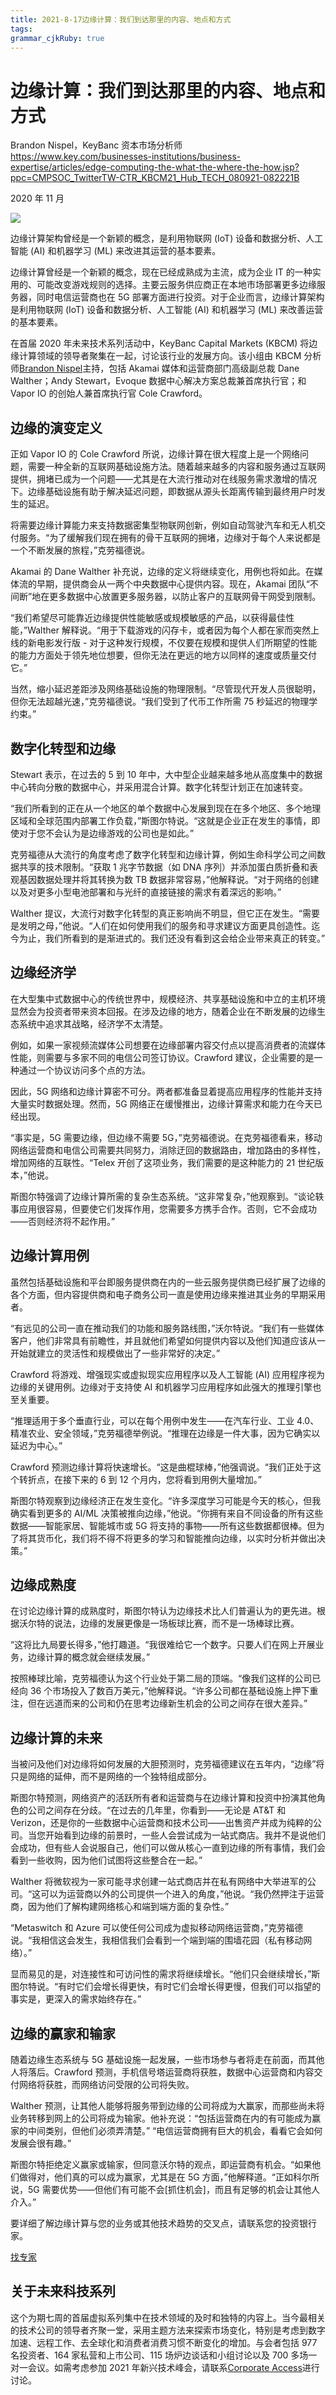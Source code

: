 ```yaml
---
title: 2021-8-17边缘计算：我们到达那里的内容、地点和方式
tags: 
grammar_cjkRuby: true
---
```



# 边缘计算：我们到达那里的内容、地点和方式

Brandon Nispel，KeyBanc 资本市场分析师
https://www.key.com/businesses-institutions/business-expertise/articles/edge-computing-the-what-the-where-the-how.jsp?ppc=CMPSOC_TwitterTW-CTR_KBCM21_Hub_TECH_080921-082221B

2020 年 11 月

![](https://www.key.com/kco/images/edge_computing_1000x480.jpg)

边缘计算架构曾经是一个新颖的概念，是利用物联网 (IoT) 设备和数据分析、人工智能 (AI) 和机器学习 (ML) 来改进其运营的基本要素。

边缘计算曾经是一个新颖的概念，现在已经成熟成为主流，成为企业 IT 的一种实用的、可能改变游戏规则的选择。主要云服务供应商正在本地市场部署更多边缘服务器，同时电信运营商也在 5G 部署方面进行投资。对于企业而言，边缘计算架构是利用物联网 (IoT) 设备和数据分析、人工智能 (AI) 和机器学习 (ML) 来改善运营的基本要素。

在首届 2020 年未来技术系列活动中，KeyBanc Capital Markets (KBCM) 将边缘计算领域的领导者聚集在一起，讨论该行业的发展方向。该小组由 KBCM 分析师[Brandon Nispel](mailto:bnispel@key.com)主持，包括 Akamai 媒体和运营商部门高级副总裁 Dane Walther；Andy Stewart，Evoque 数据中心解决方案总裁兼首席执行官；和 Vapor IO 的创始人兼首席执行官 Cole Crawford。

## 边缘的演变定义

正如 Vapor IO 的 Cole Crawford 所说，边缘计算在很大程度上是一个网络问题，需要一种全新的互联网基础设施方法。随着越来越多的内容和服务通过互联网提供，拥堵已成为一个问题——尤其是在大流行推动对在线服务需求激增的情况下。边缘基础设施有助于解决延迟问题，即数据从源头长距离传输到最终用户时发生的延迟。

将需要边缘计算能力来支持数据密集型物联网创新，例如自动驾驶汽车和无人机交付服务。“为了缓解我们现在拥有的骨干互联网的拥堵，边缘对于每个人来说都是一个不断发展的旅程，”克劳福德说。

Akamai 的 Dane Walther 补充说，边缘的定义将继续变化，用例也将如此。在媒体流的早期，提供商会从一两个中央数据中心提供内容。现在，Akamai 团队“不间断”地在更多数据中心放置更多服务器，以防止客户的互联网骨干网受到限制。

“我们希望尽可能靠近边缘提供性能敏感或规模敏感的产品，以获得最佳性能，”Walther 解释说。“用于下载游戏的闪存卡，或者因为每个人都在家而突然上线的新电影发行版 - 对于这种发行规模，不仅要在规模和提供人们所期望的性能的能力方面处于领先地位想要，但你无法在更远的地方以同样的速度或质量交付它。”

当然，缩小延迟差距涉及网络基础设施的物理限制。“尽管现代开发人员很聪明，但你无法超越光速，”克劳福德说。“我们受到了代币工作所需 75 秒延迟的物理学约束。”

## 数字化转型和边缘

Stewart 表示，在过去的 5 到 10 年中，大中型企业越来越多地从高度集中的数据中心转向分散的数据中心，并采用混合计算。数字化转型计划正在加速转变。

“我们所看到的正在从一个地区的单个数据中心发展到现在在多个地区、多个地理区域和全球范围内部署工作负载，”斯图尔特说。“这就是企业正在发生的事情，即使对于您不会认为是边缘游戏的公司也是如此。”

克劳福德从大流行的角度考虑了数字化转型和边缘计算，例如生命科学公司之间数据共享的技术限制。“获取 1 兆字节数据（如 DNA 序列）并添加蛋白质折叠和表观基因数据处理并将其转换为数 TB 数据非常容易，”他解释说。“对于网络的创建以及对更多小型电池部署和与光纤的直接链接的需求有​​着深远的影响。”

Walther 提议，大流行对数字化转型的真正影响尚不明显，但它正在发生。“需要是发明之母，”他说。“人们在如何使用我们的服务和寻求建议方面更具创造性。迄今为止，我们所看到的是渐进式的。我们还没有看到这会给企业带来真正的转变。”

## 边缘经济学

在大型集中式数据中心的传统世界中，规模经济、共享基础设施和中立的主机环境显然会为投资者带来资本回报。在涉及边缘的地方，随着企业在不断发展的边缘生态系统中追求其战略，经济学不太清楚。

例如，如果一家视频流媒体公司想要在边缘部署内容交付点以提高消费者的流媒体性能，则需要与多家不同的电信公司签订协议。Crawford 建议，企业需要的是一种通过一个协议访问多个点的方法。

因此，5G 网络和边缘计算密不可分。两者都准备显着提高应用程序的性能并支持大量实时数据处理。然而，5G 网络正在缓慢推出，边缘计算需求和能力在今天已经出现。

“事实是，5G 需要边缘，但边缘不需要 5G，”克劳福德说。在克劳福德看来，移动网络运营商和电信公司需要共同努力，消除迂回的数据路由，增加路由的多样性，增加网络的互联性。“Telex 开创了这项业务，我们需要的是这种能力的 21 世纪版本，”他说。

斯图尔特强调了边缘计算所需的复杂生态系统。“这非常复杂，”他观察到。“谈论轶事应用很容易，但要使它们发挥作用，您需要多方携手合作。否则，它不会成功——否则经济将不起作用。”

## 边缘计算用例

虽然包括基础设施和平台即服务提供商在内的一些云服务提供商已经扩展了边缘的各个方面，但内容提供商和电子商务公司一直是使用边缘来推进其业务的早期采用者。

“有远见的公司一直在推动我们的功能和服务路线图，”沃尔特说。“我们有一些媒体客户，他们非常具有前瞻性，并且就他们希望如何提供内容以及他们知道应该从一开始就建立的灵活性和规模做出了一些非常好的决定。”

Crawford 将游戏、增强现实或虚拟现实应用程序以及人工智能 (AI) 应用程序视为边缘的关键用例。边缘对于支持使 AI 和机器学习应用程序如此强大的推理引擎也至关重要。

“推理适用于多个垂直行业，可以在每个用例中发生——在汽车行业、工业 4.0、精准农业、安全领域，”克劳福德举例说。“推理在边缘是一件大事，因为它确实以延迟为中心。”

Crawford 预测边缘计算将快速增长。“这是曲棍球棒，”他强调说。“我们正处于这个转折点，在接下来的 6 到 12 个月内，您将看到用例大量增加。”

斯图尔特观察到边缘经济正在发生变化。“许多深度学习可能是今天的核心，但我确实看到更多的 AI/ML 决策被推向边缘，”他说。“你拥有来自不同设备的所有这些数据——智能家居、智能城市或 5G 将支持的事物——所有这些数据都很棒。但为了将其货币化，我们将不得不将更多的学习和智能推向边缘，以实时分析并做出决策。”

## 边缘成熟度

在讨论边缘计算的成熟度时，斯图尔特认为边缘技术比人们普遍认为的更先进。根据沃尔特的说法，边缘的发展更像是一场板球比赛，而不是一场棒球比赛。

“这将比九局要长得多，”他打趣道。“我很难给它一个数字。只要人们在网上开展业务，边缘计算的概念就会继续发展。”

按照棒球比喻，克劳福德认为这个行业处于第二局的顶端。“像我们这样的公司已经向 36 个市场投入了数百万美元，”他解释说。“许多公司都在基础设施上押下重注，但在远道而来的公司和仍在思考边缘新生机会的公司之间存在很大差异。”

## 边缘计算的未来

当被问及他们对边缘将如何发展的大胆预测时，克劳福德建议在五年内，“边缘”将只是网络的延伸，而不是网络的一个独特组成部分。

斯图尔特预测，网络资产的活跃所有者和运营商与在边缘计算和投资中扮演其他角色的公司之间存在分歧。“在过去的几年里，你看到——无论是 AT&T 和 Verizon，还是你的一些数据中心运营商和技术公司——出售资产并成为纯粹的公司。当您开始看到边缘的前景时，一些人会尝试成为一站式商店。我并不是说他们会成功，但有些人会说服自己，他们可以做从核心一直到边缘的所有事情，我们会看到一些收购，因为他们试图将这些整合在一起。”

Walther 将微软视为一家可能寻求创建一站式商店并在私有网络中大举进军的公司。“这可以为运营商以外的公司提供一个进入的角度，”他说。“我仍然押注于运营商，因为他们了解构建网络核心和端到端方面的复杂性。”

“Metaswitch 和 Azure 可以使任何公司成为虚拟移动网络运营商，”克劳福德说。“我相信这会发生，我相信我们会看到一个端到端的围墙花园（私有移动网络）。”

显而易见的是，对连接性和可访问性的需求将继续增长。“他们只会继续增长，”斯图尔特说。“有时它们会增长得更快，有时它们会增长得更慢，但我们可以指望的事实是，更深入的需求始终存在。”

## 边缘的赢家和输家

随着边缘生态系统与 5G 基础设施一起发展，一些市场参与者将走在前面，而其他人将落后。Crawford 预测，手机信号塔运营商将获胜，数据中心运营商和内容交付网络将获胜，而网络访问受限的公司将失败。

Walther 预测，让其他人能够将服务带到边缘的公司将成为大赢家，而那些尚未将业务转移到网上的公司将成为输家。他补充说：“包括运营商在内的有可能成为赢家的中间类别，但他们必须弄清楚。” “电信运营商拥有巨大的机会，看看它会如何发展会很有趣。”

斯图尔特拒绝定义赢家或输家，但同意沃尔特的观点，即运营商有机会。“如果他们做得对，他们真的可以成为赢家，尤其是在 5G 方面，”他解释道。“正如科尔所说，5G 需要优势——但他们有可能不会[抓住机会]，而且有足够的机会让其他人介入。”

要详细了解边缘计算与您的业务或其他技术趋势的交叉点，请联系您的投资银行家。

[找专家](https://www.key.com/businesses-institutions/find-an-expert/experts-technology.jsp)

## 关于未来科技系列

这个为期七周的首届虚拟系列集中在技术领域的及时和独特的内容上。当今最相关的技术公司的领导者齐聚一堂，采用主题方法来探索市场变化，特别是考虑到数字加速、远程工作、去全球化和消费者消费习惯不断变化的增加。与会者包括 977 名投资者、164 家私营和上市公司、115 场炉边谈话和小组讨论以及 700 多场一对一会议。如需考虑参加 2021 年新兴技术峰会，请联系[Corporate Access](mailto:rmarty@key.com?subject=Edge%20Computing)进行讨论。